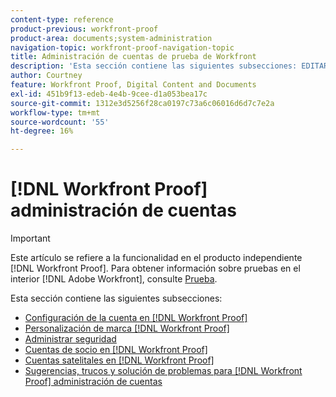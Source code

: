 ```yaml
---
content-type: reference
product-previous: workfront-proof
product-area: documents;system-administration
navigation-topic: workfront-proof-navigation-topic
title: Administración de cuentas de prueba de Workfront
description: 'Esta sección contiene las siguientes subsecciones: EDITAR.'
author: Courtney
feature: Workfront Proof, Digital Content and Documents
exl-id: 451b9f13-edeb-4e4b-9cee-d1a053bea17c
source-git-commit: 1312e3d5256f28ca0197c73a6c06016d6d7c7e2a
workflow-type: tm+mt
source-wordcount: '55'
ht-degree: 16%

---
```


# [!DNL Workfront Proof] administración de cuentas

>[!IMPORTANT]
>
>Este artículo se refiere a la funcionalidad en el producto independiente [!DNL Workfront Proof]. Para obtener información sobre pruebas en el interior [!DNL Adobe Workfront], consulte [Prueba](../../review-and-approve-work/proofing/proofing.md).

Esta sección contiene las siguientes subsecciones:

* [Configuración de la cuenta en [!DNL Workfront Proof]](../../workfront-proof/wp-acct-admin/account-settings/account-settings.md)
* [Personalización de marca [!DNL Workfront Proof]](../../workfront-proof/wp-acct-admin/branding/branding.md)
* [Administrar seguridad](../../workfront-proof/wp-acct-admin/managing-security/manage-security.md)
* [Cuentas de socio en [!DNL Workfront Proof]](../../workfront-proof/wp-acct-admin/partner-accounts/partner-accounts.md)
* [Cuentas satelitales en [!DNL Workfront Proof]](../../workfront-proof/wp-acct-admin/satellite-accounts/satellite-accounts.md)
* [Sugerencias, trucos y solución de problemas para [!DNL Workfront Proof] administración de cuentas](../../workfront-proof/wp-acct-admin/tips-tricks-and-troubleshooting/tips-tricks-and-troubleshooting.md)
